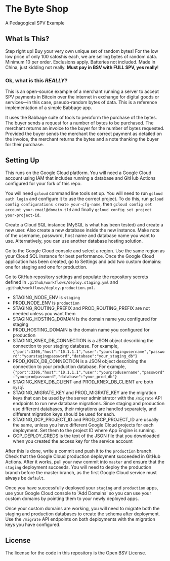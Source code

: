 # The Byte Shop

A Pedagogical SPV Example

## What Is This?

Step right up! Buy your very own unique set of random bytes! For the low low price of only 100 satoshis each, we are selling bytes of random data. Minimum 10 per order. Exclusions apply. Batteries not included. Made in China, just kidding not really. **Must pay in BSV with FULL SPV, yes really**!

### Ok, what is this *REALLY*?

This is an open-source example of a merchant running a server to accept SPV payments in Bitcoin over the internet in exchange for digital goods or services—in this case, pseudo-random bytes of data. This is a reference implementation of a simple Babbage app.

It uses the Babbage suite of tools to peroform the purchase of the bytes. The buyer sends a request for a number of bytes to be purchased. The merchant returns an invoice to the buyer for the number of bytes requested. Provided the buyer sends the merchant the correct payment as detailed on the invoice, the merchant returns the bytes and a note thanking the buyer for their purchase.

## Setting Up

This runs on the Google Cloud platform. You will need a Google Cloud account using IAM that includes running a database and GitHub Actions configured for your fork of this repo.

You will need `gcloud` command line tools set up. You will need to run `gcloud auth login` and configure it to use the correct project. To do this, run `gcloud config configurations create your-cfg-name`, then `gcloud config set account your-email@domain.tld` and finally `gcloud config set project your-project-id`.

Create a Cloud SQL instance (MySQL is what has been tested) and create a new user. Also create a new database inside the new instance. Make note of the username, password, host name and database name you want to use. Alternatively, you can use another database hosting solution.

Go to the Google Cloud console and select a region. Use the same region as your Cloud SQL instance for best performance. Once the Google Cloud application has been created, go to Settings and add two custom domains: one for staging and one for production.

Go to GitHub repository settings and populate the repository secrets defined in `.github/workflows/deploy.staging.yml` and `.github/workflows/deploy.production.yml`.

- STAGING_NODE_ENV is `staging`
- PROD_NODE_ENV is `production`
- STAGING_ROUTING_PREFIX and PROD_ROUTING_PREFIX are not needed unless you want them
- STAGING_HOSTING_DOMAIN is the domain name you configured for staging
- PROD_HOSTING_DOMAIN is the domain name you configured for production
- STAGING_KNEX_DB_CONNECTION is a JSON object describing the connection to your staging database. For example, `{"port":3306,"host":"10.1.1.1","user":"yourstagingusername","password":"yourstagingpassword","database":"your_staging_db"}`
- PROD_KNEX_DB_CONNECTION is a JSON object describing the connection to your production database. For example, `{"port":3306,"host":"10.1.1.1","user":"yourprodusername","password":"yourprodpassword","database":"your_prod_db"}`
- STAGING_KNEX_DB_CLIENT and PROD_KNEX_DB_CLIENT are both `mysql`
- STAGING_MIGRATE_KEY and PROD_MIGRATE_KEY are the migration keys that can be used by the server administrator with the `/migrate` API endpoints to run new database migrations. Since staging and production use different databases, their migrations are handled separately, and different migration keys should be used for each.
- STAGING_GCP_PROJECT_ID and PROD_GCP_PROJECT_ID are usually the same, unless you have different Google Cloud projects for each deployment. Set them to the project ID where App Engine is running.
- GCP_DEPLOY_CREDS is the text of the JSON file that you downloaded when you created the access key for the service account

After this is done, write a commit and push it to the `production` branch. Check that the Google Cloud production deployment succeeded in GitHub Actions. After it works, pull your new commit into `master` and ensure that the `staging` deployment succeeds. You will need to deploy the production branch before the master branch, as the first Google Cloud service must always be `default`.

Once you have successfully deployed your `staging` and `production` apps, use your Google Cloud console to 'Add Domains' so you can use your custom domains by pointing them to your newly deployed apps.

Once your custom domains are working, you will need to migrate both the staging and production databases to create the schema after deployment. Use the `/migrate` API endpoints on both deployments with the migration keys you have configured.

## License

The license for the code in this repository is the Open BSV License.
